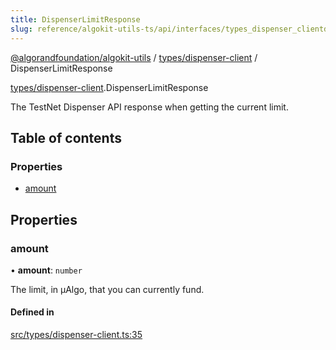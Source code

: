 ```yaml
---
title: DispenserLimitResponse
slug: reference/algokit-utils-ts/api/interfaces/types_dispenser_clientdispenserlimitresponse
---
```

[@algorandfoundation/algokit-utils](/reference/algokit-utils-ts/api/overview) / [types/dispenser-client](/reference/algokit-utils-ts/api/modules/types_dispenser_client/) / DispenserLimitResponse



[types/dispenser-client](/reference/algokit-utils-ts/api/modules/types_dispenser_client/).DispenserLimitResponse

The TestNet Dispenser API response when getting the current limit.

## Table of contents

### Properties

- [amount](#amount)

## Properties

### amount

• **amount**: `number`

The limit, in µAlgo, that you can currently fund.

#### Defined in

[src/types/dispenser-client.ts:35](https://github.com/algorandfoundation/algokit-utils-ts/blob/main/src/types/dispenser-client.ts#L35)